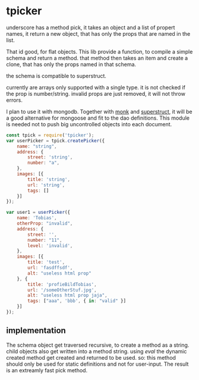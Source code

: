 # tpicker
underscore has a method pick, it takes an object and a 
list of propert names, it return a new object, that has
only the props that are named in the list.

That id good, for flat objects. This lib provide a function, to
compile a simple schema and return a method. that method
then takes an item and create a clone, that has only the props
named in that schema.

the schema is compatible to superstruct.

currently are arrays only supported with a single type.
it is not checked if the prop is number/string.
invalid props are just removed, it will not throw errors.

I plan to use it with mongodb. Together with [monk](https://npmjs.com/packages/monk) and [superstruct](https://npmjs.com/packages/superstruct),
it will be a good alternative for mongoose and fit to the dao definitions. 
This module is needed not to push big uncontrolled objects into each document.

```js
const tpick = require('tpicker');
var userPicker = tpick.createPicker({
    name: "string",
    address: {
        street: 'string',
        number: "a",
    },
    images: [{
        title: 'string',
        url: 'string',
        tags: []
    }]
});

var user1 = userPicker({
    name: 'Tobias',
    otherProp: "invalid",
    address: {
        street: '',
        number: "11",
        level: 'invalid',
    },
    images: [{
        title: 'test',
        url: 'fasdffsdf',
        alt: "useless html prop"
    }, {
        title: 'profieBildTobias',
        url: '/someOtherStuf.jpg',
        alt: "useless html prop jaja",
        tags: ["aaa", 'bbb', { in: "valid" }]
    }]
});

```

## implementation
The schema object get traversed recursive, to create a method as a string.
child objects also get written into a method string. using *eval* the dynamic created
method get created and returned to be used. so: this method should only be used for 
static definitions and not for user-input. The result is an extreamly fast pick method.

